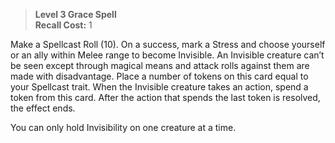 > **Level 3 Grace Spell**  
> **Recall Cost:** 1

Make a Spellcast Roll (10). On a success, mark a Stress and choose yourself or an ally within Melee range to become Invisible. An Invisible creature can’t be seen except through magical means and attack rolls against them are made with disadvantage. Place a number of tokens on this card equal to your Spellcast trait. When the Invisible creature takes an action, spend a token from this card. After the action that spends the last token is resolved, the effect ends.

You can only hold Invisibility on one creature at a time.
